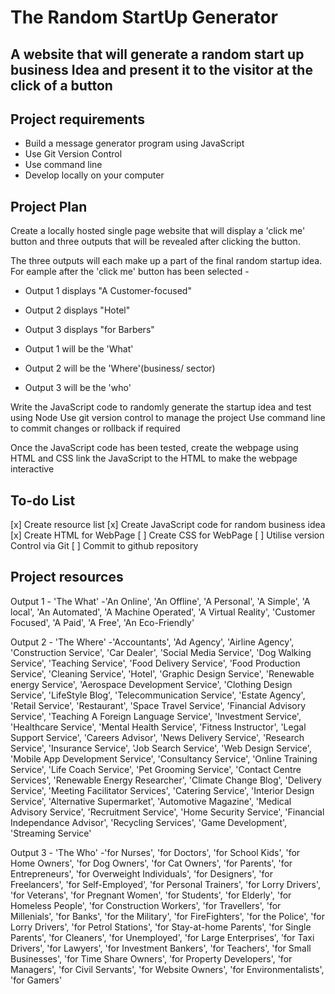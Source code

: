 # The Random StartUp Generator

## A website that will generate a random start up business Idea and present it to the visitor at the click of a button

## Project requirements

- Build a message generator program using JavaScript
- Use Git Version Control
- Use command line
- Develop locally on your computer

## Project Plan

Create a locally hosted single page website that will display a 'click me'
button and three outputs that will be revealed after clicking the button.

The three outputs will each make up a part of the final random startup idea.
For eample after the 'click me' button has been selected -

- Output 1 displays "A Customer-focused"
- Output 2 displays "Hotel"
- Output 3 displays "for Barbers"

- Output 1 will be the 'What'
- Output 2 will be the 'Where'(business/ sector)
- Output 3 will be the 'who'

Write the JavaScript code to randomly generate the startup idea and test using Node
Use git version control to manage the project
Use command line to commit changes or rollback if required

Once the JavaScript code has been tested, create the webpage using HTML and CSS
link the JavaScript to the HTML to make the webpage interactive

## To-do List

[x] Create resource list
[x] Create JavaScript code for random business idea
[x] Create HTML for WebPage
[ ] Create CSS for WebPage
[ ] Utilise version Control via Git
[ ] Commit to github repository

## Project resources

Output 1 - 'The What'
-'An Online', 'An Offline', 'A Personal', 'A Simple', 'A local', 'An Automated', 'A Machine Operated', 'A Virtual Reality', 'Customer Focused', 'A Paid', 'A Free', 'An Eco-Friendly'

Output 2 - 'The Where'
-'Accountants', 'Ad Agency', 'Airline Agency', 'Construction Service', 'Car Dealer', 'Social Media Service', 'Dog Walking Service', 'Teaching Service', 'Food Delivery Service', 'Food Production Service', 'Cleaning Service', 'Hotel', 'Graphic Design Service', 'Renewable energy Service', 'Aerospace Development Service', 'Clothing Design Service', 'LifeStyle Blog', 'Telecommunication Service', 'Estate Agency', 'Retail Service', 'Restaurant', 'Space Travel Service', 'Financial Advisory Service', 'Teaching A Foreign Language Service', 'Investment Service', 'Healthcare Service', 'Mental Health Service', 'Fitness Instructor', 'Legal Support Service', 'Careers Advisor', 'News Delivery Service', 'Research Service', 'Insurance Service', 'Job Search Service', 'Web Design Service', 'Mobile App Development Service', 'Consultancy Service', 'Online Training Service', 'Life Coach Service', 'Pet Grooming Service', 'Contact Centre Services', 'Renewable Energy Researcher', 'Climate Change Blog', 'Delivery Service', 'Meeting Facilitator Services', 'Catering Service', 'Interior Design Service', 'Alternative Supermarket', 'Automotive Magazine', 'Medical Advisory Service', 'Recruitment Service', 'Home Security Service', 'Financial Independance Advisor', 'Recycling Services', 'Game Development', 'Streaming Service'

Output 3 - 'The Who'
-'for Nurses', 'for Doctors', 'for School Kids', 'for Home Owners', 'for Dog Owners', 'for Cat Owners', 'for Parents', 'for Entrepreneurs', 'for Overweight Individuals', 'for Designers', 'for Freelancers', 'for Self-Employed', 'for Personal Trainers', 'for Lorry Drivers', 'for Veterans', 'for Pregnant Women', 'for Students', 'for Elderly', 'for Homeless People', 'for Construction Workers', 'for Travellers', 'for Millenials', 'for Banks', 'for the Military', 'for FireFighters', 'for the Police', 'for Lorry Drivers', 'for Petrol Stations', 'for Stay-at-home Parents', 'for Single Parents', 'for Cleaners', 'for Unemployed', 'for Large Enterprises', 'for Taxi Drivers', 'for Lawyers', 'for Investment Bankers', 'for Teachers', 'for Small Businesses', 'for Time Share Owners', 'for Property Developers', 'for Managers', 'for Civil Servants', 'for Website Owners', 'for Environmentalists', 'for Gamers'
